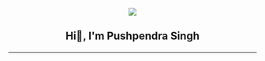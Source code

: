 <p align="center"><img src="https://github.com/user-attachments/assets/a2b07d97-7b8d-4c6d-b701-9016f6e52b66" /></p>



## <p align="center">Hi👋, I'm Pushpendra Singh<p>
<hr/>
